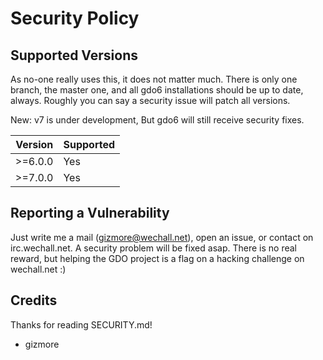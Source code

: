 # Security Policy

## Supported Versions

As no-one really uses this, it does not matter much.
There is only one branch, the master one, and all gdo6 installations should be up to date, always.
Roughly you can say a security issue will patch all versions.

New: v7 is under development, But gdo6 will still receive security fixes.

| Version | Supported          |
| ------- | ------------------ |
| >=6.0.0 | Yes |
| >=7.0.0 | Yes |


## Reporting a Vulnerability

Just write me a mail (gizmore@wechall.net), open an issue, or contact on irc.wechall.net.
A security problem will be fixed asap.
There is no real reward, but helping the GDO project is a flag on a hacking challenge on wechall.net :)


## Credits

Thanks for reading SECURITY.md!
 - gizmore
